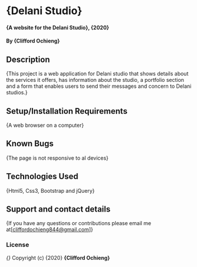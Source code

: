 # {Delani Studio}
#### {A website for the Delani Studio}, {2020}
#### By **{Clifford Ochieng}**
## Description
{This project is a web application for Delani studio that shows details about the services it offers, has information about the studio, a portfolio section and a form that enables users to send their messages and concern to Delani studios.}
## Setup/Installation Requirements
{A web browser on a computer}
## Known Bugs
{The page is not responsive to al devices}
## Technologies Used
{Html5,
Css3,
Bootstrap and
jQuery}
## Support and contact details
{If you have any questions or contributions please email me at[cliffordochieng844@gmail.com]}
### License
*{}*
Copyright (c) {2020} **{Clifford Ochieng}**